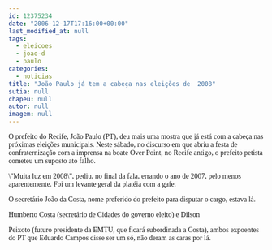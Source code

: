 ```yaml
---
id: 12375234
date: "2006-12-17T17:16:00+00:00"
last_modified_at: null
tags:
  - eleicoes
  - joao-d
  - paulo
categories:
  - noticias
title: "João Paulo já tem a cabeça nas eleições de  2008"
sutia: null
chapeu: null
autor: null
imagem: null
---
```

<p><P><FONT face=Verdana>O prefeito do Recife, João Paulo (PT), deu mais uma mostra que já está com a cabeça nas próximas eleições municipais. Neste sábado, no discurso em que abriu a festa de confraternização com a imprensa na boate Over Point, no Recife antigo, o prefeito petista cometeu um suposto ato falho.</FONT></P></p>
<p><P><FONT face=Verdana>\"Muita luz em 2008\", pediu, no final da fala, errando o ano de 2007, pelo menos aparentemente. Foi um levante geral da platéia com a gafe.</FONT></P></p>
<p><P><FONT face=Verdana>O secretário João da Costa, nome preferido do prefeito&nbsp;para disputar o cargo,&nbsp;estava lá.</FONT></P></p>
<p><P><FONT face=Verdana>Humberto Costa (secretário de Cidades do governo eleito) e Dilson</p>
<p> Peixoto (futuro presidente da EMTU, que ficará subordinada a Costa), ambos expoentes do PT que Eduardo Campos disse ser um só, não deram as caras por lá.</FONT></P> </p>
